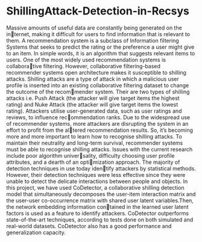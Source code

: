 # ShillingAttack-Detection-in-Recsys
Massive amounts of useful data are constantly being generated on the internet, making it difficult for users to find information that is relevant to them. A recommendation system is a subclass of Information filtering Systems that seeks to predict the rating or the preference a user might give to an item. In simple words, it is an algorithm that suggests relevant items to users. One of the most widely used recommendation systems is collaborative filtering. However, collaborative filtering-based recommender systems open architecture makes it susceptible to shilling attacks. Shilling attacks are a type of attack in which a malicious user profile is inserted into an existing collaborative filtering dataset to change the outcome of the recommender system. Their are two types of shilling attacks i.e. Push Attack (the attacker will give target items the highest rating) and Nuke Attack (the attacker will give target items the lowest rating). Attackers utilise user-generated data, such as user ratings and reviews, to influence recommendation ranks. Due to the widespread use of recommender systems, more attackers are disrupting the system in an effort to profit from the altered recommendation results. So, it’s becoming more and more important to learn how to recognise shilling attacks. To maintain their neutrality and long-term survival, recommender systems must be able to recognise shilling attacks. Issues with the current research include poor algorithm universality, difficulty choosing user profile attributes, and a dearth of an optimization approach. The majority of detection techniques in use today identify attackers by statistical methods. However, their detection techniques were less effective since they were unable to detect the delicate interactions between people and objects. In this project, we have used CoDetector, a collaborative shilling detection model that simultaneously decomposes the user-item interaction matrix and the user-user co-occurrence matrix with shared user latent variables.Then, the network embedding information contained in the learned user latent factors is used as a feature to identify attackers. CoDetector outperforms state-of-the-art techniques, according to tests done on both simulated and real-world datasets. CoDetector also has a good performance and generalization capacity.
